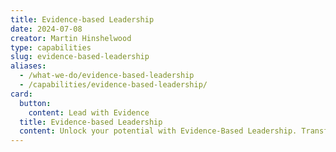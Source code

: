 ```yaml
---
title: Evidence-based Leadership
date: 2024-07-08
creator: Martin Hinshelwood
type: capabilities
slug: evidence-based-leadership
aliases:
  - /what-we-do/evidence-based-leadership
  - /capabilities/evidence-based-leadership/
card:
  button:
    content: Lead with Evidence
  title: Evidence-based Leadership
  content: Unlock your potential with Evidence-Based Leadership. Transform decision-making, enhance credibility, and achieve better outcomes with proven strategies and data-driven insights.
---
```

